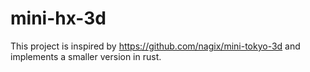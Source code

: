 # mini-hx-3d
This project is inspired by https://github.com/nagix/mini-tokyo-3d and implements a smaller version in rust.
